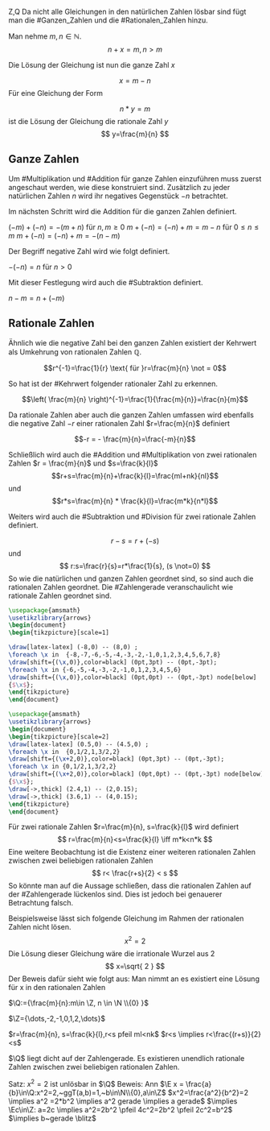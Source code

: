 Z,Q 
Da nicht alle Gleichungen in den natürlichen Zahlen lösbar sind fügt man die #Ganzen_Zahlen und die #Rationalen_Zahlen hinzu.

Man nehme $m,n \in \mathbb{N}$.
$$
n+x=m ,n>m
$$

Die Lösung der Gleichung ist nun die ganze Zahl $x$

$$
x = m-n
$$
Für eine Gleichung der Form 

$$
n*y=m
$$
ist die Lösung der Gleichung die rationale Zahl $y$
$$
y=\frac{m}{n}
$$

## Ganze Zahlen
Um #Multiplikation und #Addition für ganze Zahlen einzuführen muss zuerst angeschaut werden, wie diese konstruiert sind. Zusätzlich zu jeder natürlichen Zahlen $n$ wird ihr negatives Gegenstück $-n$ betrachtet. 

Im nächsten Schritt wird die Addition für die ganzen Zahlen definiert.

$(-m)+(-n)=-(m+n) \text{ für }n,m\geq 0$
$m+(-n)=(-n)+m=m-n \text{ für }0\leq n\leq m$ 
$m+(-n)=(-n)+m=-(n-m)$

Der Begriff negative Zahl wird wie folgt definiert.

$-(-n) = n \text{ für }n>0$

Mit dieser Festlegung wird auch die #Subtraktion definiert.

$n-m=n+(-m)$

## Rationale Zahlen

Ähnlich wie die negative Zahl bei den ganzen Zahlen existiert der Kehrwert als Umkehrung von rationalen Zahlen $\mathbb{Q}$.

$$r^{-1}=\frac{1}{r} \text{ für }r=\frac{m}{n} \not = 0$$

So hat ist der #Kehrwert folgender rationaler Zahl zu erkennen.

$$\left( \frac{m}{n} \right)^{-1}=\frac{1}{\frac{m}{n}}=\frac{n}{m}$$

Da rationale Zahlen aber auch die ganzen Zahlen umfassen wird ebenfalls die negative Zahl $-r$ einer rationalen Zahl $r=\frac{m}{n}$ definiert

$$-r = - \frac{m}{n}=\frac{-m}{n}$$

Schließlich wird auch die #Addition und #Multiplikation von zwei rationalen Zahlen $r = \frac{m}{n}$ und $s=\frac{k}{l}$
$$r+s=\frac{m}{n}+\frac{k}{l}=\frac{ml+nk}{nl}$$ und
$$r*s=\frac{m}{n} * \frac{k}{l}=\frac{m*k}{n*l}$$

Weiters wird auch die #Subtraktion und #Division für zwei rationale Zahlen definiert.

$$
r-s=r+(-s)
$$
und
$$
r:s=\frac{r}{s}=r*\frac{1}{s}, (s \not=0)
$$
So wie die natürlichen und ganzen Zahlen geordnet sind, so sind auch die rationalen Zahlen geordnet. Die #Zahlengerade veranschaulicht wie rationale Zahlen geordnet sind.

```tikz 
\usepackage{amsmath}
\usetikzlibrary{arrows}
\begin{document}
\begin{tikzpicture}[scale=1]

\draw[latex-latex] (-8,0) -- (8,0) ;
\foreach \x in  {-8,-7,-6,-5,-4,-3,-2,-1,0,1,2,3,4,5,6,7,8}
\draw[shift={(\x,0)},color=black] (0pt,3pt) -- (0pt,-3pt);
\foreach \x in {-6,-5,-4,-3,-2,-1,0,1,2,3,4,5,6}
\draw[shift={(\x,0)},color=black] (0pt,0pt) -- (0pt,-3pt) node[below] 
{$\x$};
\end{tikzpicture}
\end{document}
```

```tikz 
\usepackage{amsmath}
\usetikzlibrary{arrows}
\begin{document}
\begin{tikzpicture}[scale=2]
\draw[latex-latex] (0.5,0) -- (4.5,0) ;
\foreach \x in  {0,1/2,1,3/2,2}
\draw[shift={(\x+2,0)},color=black] (0pt,3pt) -- (0pt,-3pt);
\foreach \x in {0,1/2,1,3/2,2}
\draw[shift={(\x+2,0)},color=black] (0pt,0pt) -- (0pt,-3pt) node[below] 
{$\x$};
\draw[->,thick] (2.4,1) -- (2,0.15); 
\draw[->,thick] (3.6,1) -- (4,0.15); 
\end{tikzpicture}
\end{document}
```

Für zwei rationale Zahlen $r=\frac{m}{n}, s=\frac{k}{l}$ wird definiert
$$
r=\frac{m}{n}<s=\frac{k}{l} \iff m*k<n*k
$$
Eine weitere Beobachtung ist die Existenz einer weiteren rationalen Zahlen zwischen zwei beliebigen rationalen Zahlen
$$
r< \frac{r+s}{2} < s
$$
So könnte man auf die Aussage schließen, dass die rationalen Zahlen auf der #Zahlengerade lückenlos sind. Dies ist jedoch bei genauerer Betrachtung falsch.

Beispielsweise lässt sich folgende Gleichung im Rahmen der rationalen Zahlen nicht lösen.
$$
x^2=2
$$
Die Lösung dieser Gleichung wäre die irrationale Wurzel aus 2
$$
x=\sqrt{ 2 }
$$
Der Beweis dafür sieht wie folgt aus:
Man nimmt an es existiert eine Lösung für x in den rationalen Zahlen

$\Q:={\frac{m}{n}:m\in \Z, n \in \N \\{0} }$

$\Z={\dots,-2,-1,0,1,2,\dots}$ 

$r=\frac{m}{n}, s=\frac{k}{l},r<s pfeil ml<nk$
$r<s \implies r<\frac{(r+s)}{2}<s$

$\Q$ liegt dicht auf der Zahlengerade. Es existieren unendlich rationale Zahlen zwischen zwei beliebigen rationalen Zahlen.

Satz: $x^2=2$ ist unlösbar in $\Q$
Beweis: Ann $\E x = \frac{a}{b}\in\Q:x^2=2,~ggT(a,b)=1,~b\in\N\\{0},a\in\Z$
$x^2=\frac{a^2}{b^2}=2 \implies a^2 =2*b^2 \implies a^2 gerade \implies a gerade$
$\implies \Ec\in\Z: a=2c \implies a^2=2b^2 \pfeil 4c^2=2b^2 \pfeil 2c^2=b^2$
$\implies b~gerade \blitz$